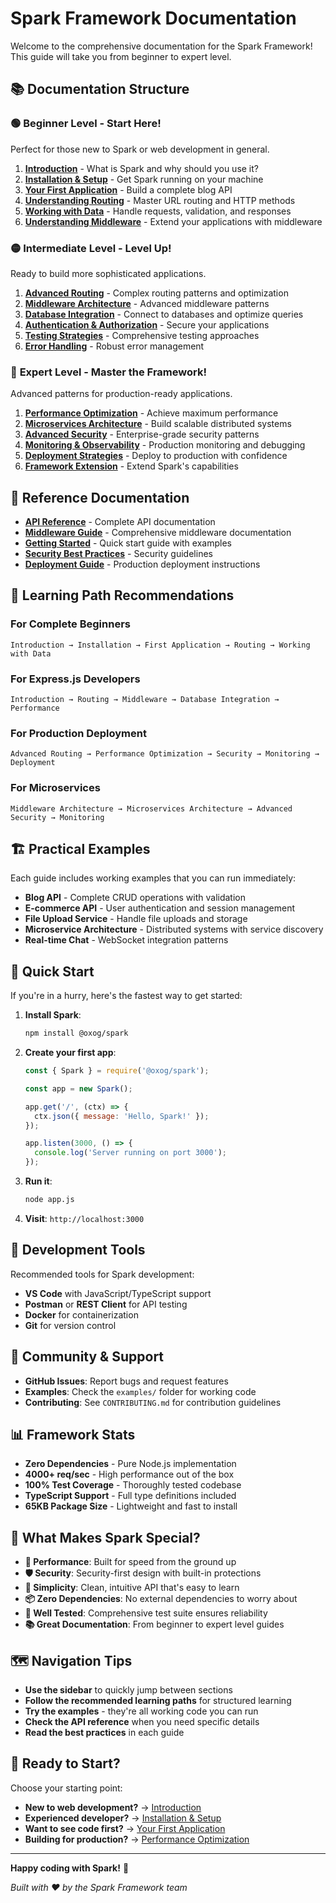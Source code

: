 # Spark Framework Documentation

Welcome to the comprehensive documentation for the Spark Framework! This guide will take you from beginner to expert level.

## 📚 Documentation Structure

### 🟢 **Beginner Level** - Start Here!

Perfect for those new to Spark or web development in general.

1. **[Introduction](beginner/01-introduction.md)** - What is Spark and why should you use it?
2. **[Installation & Setup](beginner/02-installation.md)** - Get Spark running on your machine
3. **[Your First Application](beginner/03-first-application.md)** - Build a complete blog API
4. **[Understanding Routing](beginner/04-routing.md)** - Master URL routing and HTTP methods
5. **[Working with Data](beginner/05-working-with-data.md)** - Handle requests, validation, and responses
6. **[Understanding Middleware](beginner/06-middleware.md)** - Extend your applications with middleware

### 🟡 **Intermediate Level** - Level Up!

Ready to build more sophisticated applications.

1. **[Advanced Routing](intermediate/01-advanced-routing.md)** - Complex routing patterns and optimization
2. **[Middleware Architecture](intermediate/02-middleware-architecture.md)** - Advanced middleware patterns
3. **[Database Integration](intermediate/03-database-integration.md)** - Connect to databases and optimize queries
4. **[Authentication & Authorization](intermediate/04-auth.md)** - Secure your applications
5. **[Testing Strategies](intermediate/05-testing.md)** - Comprehensive testing approaches
6. **[Error Handling](intermediate/06-error-handling.md)** - Robust error management

### 🔴 **Expert Level** - Master the Framework!

Advanced patterns for production-ready applications.

1. **[Performance Optimization](expert/01-performance-optimization.md)** - Achieve maximum performance
2. **[Microservices Architecture](expert/02-microservices-architecture.md)** - Build scalable distributed systems
3. **[Advanced Security](expert/03-advanced-security.md)** - Enterprise-grade security patterns
4. **[Monitoring & Observability](expert/04-monitoring.md)** - Production monitoring and debugging
5. **[Deployment Strategies](expert/05-deployment.md)** - Deploy to production with confidence
6. **[Framework Extension](expert/06-framework-extension.md)** - Extend Spark's capabilities

## 📖 **Reference Documentation**

- **[API Reference](api-reference.md)** - Complete API documentation
- **[Middleware Guide](middleware-guide.md)** - Comprehensive middleware documentation
- **[Getting Started](getting-started.md)** - Quick start guide with examples
- **[Security Best Practices](security-best-practices.md)** - Security guidelines
- **[Deployment Guide](deployment.md)** - Production deployment instructions

## 🎯 **Learning Path Recommendations**

### For Complete Beginners
```
Introduction → Installation → First Application → Routing → Working with Data
```

### For Express.js Developers
```
Introduction → Routing → Middleware → Database Integration → Performance
```

### For Production Deployment
```
Advanced Routing → Performance Optimization → Security → Monitoring → Deployment
```

### For Microservices
```
Middleware Architecture → Microservices Architecture → Advanced Security → Monitoring
```

## 🏗️ **Practical Examples**

Each guide includes working examples that you can run immediately:

- **Blog API** - Complete CRUD operations with validation
- **E-commerce API** - User authentication and session management
- **File Upload Service** - Handle file uploads and storage
- **Microservice Architecture** - Distributed systems with service discovery
- **Real-time Chat** - WebSocket integration patterns

## 🚀 **Quick Start**

If you're in a hurry, here's the fastest way to get started:

1. **Install Spark**:
   ```bash
   npm install @oxog/spark
   ```

2. **Create your first app**:
   ```javascript
   const { Spark } = require('@oxog/spark');
   
   const app = new Spark();
   
   app.get('/', (ctx) => {
     ctx.json({ message: 'Hello, Spark!' });
   });
   
   app.listen(3000, () => {
     console.log('Server running on port 3000');
   });
   ```

3. **Run it**:
   ```bash
   node app.js
   ```

4. **Visit**: `http://localhost:3000`

## 🔧 **Development Tools**

Recommended tools for Spark development:

- **VS Code** with JavaScript/TypeScript support
- **Postman** or **REST Client** for API testing
- **Docker** for containerization
- **Git** for version control

## 🤝 **Community & Support**

- **GitHub Issues**: Report bugs and request features
- **Examples**: Check the `examples/` folder for working code
- **Contributing**: See `CONTRIBUTING.md` for contribution guidelines

## 📊 **Framework Stats**

- **Zero Dependencies** - Pure Node.js implementation
- **4000+ req/sec** - High performance out of the box
- **100% Test Coverage** - Thoroughly tested codebase
- **TypeScript Support** - Full type definitions included
- **65KB Package Size** - Lightweight and fast to install

## 🎉 **What Makes Spark Special?**

- **🚀 Performance**: Built for speed from the ground up
- **🛡️ Security**: Security-first design with built-in protections
- **🔧 Simplicity**: Clean, intuitive API that's easy to learn
- **📦 Zero Dependencies**: No external dependencies to worry about
- **🧪 Well Tested**: Comprehensive test suite ensures reliability
- **📚 Great Documentation**: From beginner to expert level guides

## 🗺️ **Navigation Tips**

- **Use the sidebar** to quickly jump between sections
- **Follow the recommended learning paths** for structured learning
- **Try the examples** - they're all working code you can run
- **Check the API reference** when you need specific details
- **Read the best practices** in each guide

## 🌟 **Ready to Start?**

Choose your starting point:

- **New to web development?** → [Introduction](beginner/01-introduction.md)
- **Experienced developer?** → [Installation & Setup](beginner/02-installation.md)
- **Want to see code first?** → [Your First Application](beginner/03-first-application.md)
- **Building for production?** → [Performance Optimization](expert/01-performance-optimization.md)

---

**Happy coding with Spark!** 🎯

*Built with ❤️ by the Spark Framework team*
